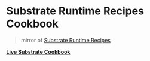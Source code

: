 # Substrate Runtime Recipes Cookbook
> mirror of [Substrate Runtime Recipes](https://substrate.readme.io/docs/substrate-runtime-recipes)

**[Live Substrate Cookbook](https://amarrsingh.github.io/SubstrateCookbook/)**